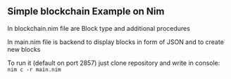 ## Simple blockchain Example on Nim

In blockchain.nim file are Block type and additional procedures

In main.nim file is backend to display blocks in form of JSON and to create new blocks

To run it (default on port 2857) just clone repository and write in console:
`nim c -r main.nim`